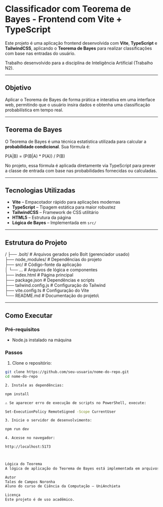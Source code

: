 # Classificador com Teorema de Bayes - Frontend com Vite + TypeScript

Este projeto é uma aplicação frontend desenvolvida com **Vite**, **TypeScript** e **TailwindCSS**, aplicando o **Teorema de Bayes** para realizar classificações com base nas entradas do usuário.

Trabalho desenvolvido para a disciplina de Inteligência Artificial (Trabalho N2).

---

## Objetivo

Aplicar o Teorema de Bayes de forma prática e interativa em uma interface web, permitindo que o usuário insira dados e obtenha uma classificação probabilística em tempo real.

---

## Teorema de Bayes

O Teorema de Bayes é uma técnica estatística utilizada para calcular a **probabilidade condicional**. Sua fórmula é:

P(A|B) = (P(B|A) * P(A)) / P(B)


No projeto, essa fórmula é aplicada diretamente via TypeScript para prever a classe de entrada com base nas probabilidades fornecidas ou calculadas.

---

## Tecnologias Utilizadas

- **Vite** – Empacotador rápido para aplicações modernas
- **TypeScript** – Tipagem estática para maior robustez
- **TailwindCSS** – Framework de CSS utilitário
- **HTML5** – Estrutura da página
- **Lógica de Bayes** – Implementada em `src/`

---

## Estrutura do Projeto

/
├── .bolt/ # Arquivos gerados pelo Bolt (gerenciador usado)\
├── node_modules/ # Dependências do projeto\
├── src/ # Código-fonte da aplicação\
│ └── ... # Arquivos de lógica e componentes\
├── index.html # Página principal\
├── package.json # Dependências e scripts\
├── tailwind.config.js # Configuração do Tailwind\
├── vite.config.ts # Configuração do Vite\
└── README.md # Documentação do projeto\

---

## Como Executar

### Pré-requisitos

- Node.js instalado na máquina

### Passos

1. Clone o repositório:

```bash
git clone https://github.com/seu-usuario/nome-do-repo.git
cd nome-do-repo

2. Instale as dependências:

npm install

⚠️ Se aparecer erro de execução de scripts no PowerShell, execute:

Set-ExecutionPolicy RemoteSigned -Scope CurrentUser

3. Inicie o servidor de desenvolvimento:

npm run dev

4. Acesse no navegador:

http://localhost:5173



Lógica do Teorema
A lógica de aplicação do Teorema de Bayes está implementada em arquivos TypeScript dentro da pasta src/. O usuário insere dados, que são processados para calcular a probabilidade de cada classe com base nos dados históricos ou nas entradas fornecidas.

Autor
Tales de Campos Noronha
Aluno do curso de Ciência da Computação – UniAnchieta

Licença
Este projeto é de uso acadêmico.